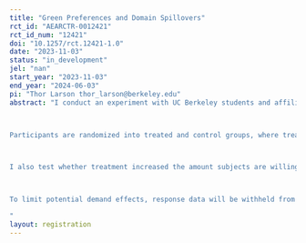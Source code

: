```yaml
---
title: "Green Preferences and Domain Spillovers"
rct_id: "AEARCTR-0012421"
rct_id_num: "12421"
doi: "10.1257/rct.12421-1.0"
date: "2023-11-03"
status: "in_development"
jel: "nan"
start_year: "2023-11-03"
end_year: "2024-06-03"
pi: "Thor Larson thor_larson@berkeley.edu"
abstract: "I conduct an experiment with UC Berkeley students and affiliates to test conditions under which experiences with one type of green technology impact beliefs and preferences towards other green technologies.

Participants are randomized into treated and control groups, where treated subjects are made to have a negative experience with green technology. Following treatment, subject beliefs on five classes of green technology are surveyed.

I also test whether treatment increased the amount subjects are willing to donate to one of three randomly chosen non-profits: a generalist non-environmental one, a generalist environmental one, and a specialized environmental one.

To limit potential demand effects, response data will be withheld from the researchers who directly interact with subjects while experiments are underway.
"
layout: registration
---
```


